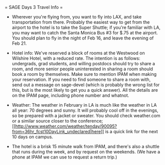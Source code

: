 = SAGE Days 3 Travel Info =

 * Wherever you're flying from, you want to fly into LAX, and take transportation from there. Probably the easiest way to get from the airport to the hotel is to take the Super Shuttle; if you're familiar with LA, you may want to catch the Santa Monica Bus #3 for $.75 at the airport.
You should plan to fly in the night of Feb 16, and leave the evening of Feb 21.

 * Hotel info: We've reserved a block of rooms at the Westwood on Wilshire Hotel, with a reduced rate. The intention is as follows: undergrads, grad students, and willing postdocs should try to share a room, and more senior people uninterested in sharing a room should book a room by themselves. Make sure to mention IPAM when making your reservation. If you need to find someone to share a room with, send out a message on sage-devel (which is probably the wrong list for this, but is the most likely to get you a quick answer). All the details are on the IPAM page, including phone number and whatnot. 

 * Weather: The weather in February in LA is much like the weather in LA all year: 70 degrees and sunny. It will probably cool off in the evenings, so be prepared with a jacket or sweater. You should check weather.com or a similar source closer to the conference; [[http://www.weather.com/weather/tenday/90095?from=36hr_fcst10DayLink_undeclared|here]] is a quick link for the next 10 days on campus.

 * The hotel is a brisk 15 minute walk from IPAM, and there's also a shuttle that runs during the week, and by request on the weekends. (We have a phone at IPAM we can use to request a return trip.) 
